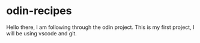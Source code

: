 # odin-recipes
Hello there, I am following through the odin project. This is my first project, I will be using vscode and git. 
